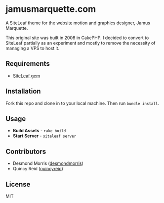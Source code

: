 # jamusmarquette.com

A SiteLeaf theme for the [website](http://www.jamusmarquette.com) motion and graphics designer, Jamus Marquette.

This original site was built in 2008 in CakePHP.  I decided to convert to SiteLeaf partially as an experiment and mostly to remove the necessity of managing a VPS to host it.

## Requirements
* [SiteLeaf gem](https://github.com/siteleaf/siteleaf-gem)

## Installation
Fork this repo and clone in to your local machine.  Then run `bundle install`.

## Usage
* **Build Assets** - `rake build`
* **Start Server** - `siteleaf server`

## Contributors
* Desmond Morris ([desmondmorris](http://github.com/desmondmorris))
* Quincy Reid ([quincyreid](http://github.com/quincyreid))

## License
MIT
